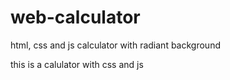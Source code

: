 # web-calculator
html, css and js  calculator with radiant background 

this is a calulator with css and js
